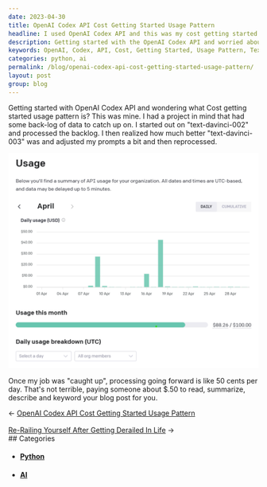 ```yaml
---
date: 2023-04-30
title: OpenAI Codex API Cost Getting Started Usage Pattern
headline: I used OpenAI Codex API and this was my cost getting started usage pattern.
description: Getting started with the OpenAI Codex API and worried about cost? Understand the cost pattern of catching up with a backlog, and then costs going down moving forward. Once my job was 'caught up', processing going forward was only 50 cents per day.
keywords: OpenAI, Codex, API, Cost, Getting Started, Usage Pattern, Text-Davinci-002, Text-Davinci-003, Reprocessing, Job, Caught Up, Processing, Summary, Describe, Keyword, Blog Post
categories: python, ai
permalink: /blog/openai-codex-api-cost-getting-started-usage-pattern/
layout: post
group: blog
---
```



Getting started with OpenAI Codex API and wondering what Cost getting started
usage pattern is? This was mine. I had a project in mind that had some back-log
of data to catch up on. I started out on "text-davinci-002" and processed the
backlog. I then realized how much better "text-davinci-003" was and adjusted my
prompts a bit and then reprocessed.

![OpenAI Codex API Cost Getting Started Usage Pattern](/assets/images/OpenAI-Codex-API-Cost-Getting-Started-Usage-Pattern.png)

Once my job was "caught up", processing going forward is like 50 cents per day.
That's not terrible, paying someone about $.50 to read, summarize, describe and
keyword your blog post for you.


<div class="arrow-links"><div class="post-nav-prev"><span class="arrow">&larr;&nbsp;</span><a href="/blog/openai-codex-api-cost-getting-started-usage-pattern/">OpenAI Codex API Cost Getting Started Usage Pattern</a></div> &nbsp; <div class="post-nav-next"><a href="/blog/re-railing-yourself-after-getting-derailed-in-life/">Re-Railing Yourself After Getting Derailed In Life</a><span class="arrow">&nbsp;&rarr;</span></div></div>
## Categories

<ul>
<li><h4><a href='/python/'>Python</a></h4></li>
<li><h4><a href='/ai/'>AI</a></h4></li></ul>